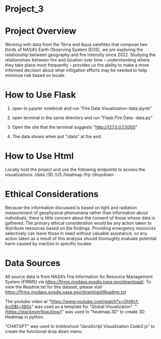
# Project_3

# Project Overview
Working with data from the Terra and Aqua satellites that compose two thirds of NASA’s Earth Observing System (EOS), we are exploring the relationship between geography and fire intensity since 2022.  Studying the relationships between fire and location over time – understanding where they take place most frequently – provides us the ability to make a more informed decision about what mitigation efforts may be needed to help minimize risk based on locale.

# How to Use Flask
1. open to jupyter notebook and run "Fire Data Visualization-data.ipynb"
2. open terminal in the same directory and run "Flask Fire Data- data.py"

3. Open the site that the terminal suggests "http://127.0.0.1:5000"
4. The data shows when put "/data" at the end.

# How to Use Html
Locally host the project and use the following endpoints to access the visualizations:
/data
/3D
/US
/heatmap
/frp
/dropdown

# Ethical Considerations 
Because the information discussed is based on light and radiation measurement of geophysical phenomena rather than information about individuals, there is little concern about the consent of those whose data is gathered. The primary ethical consideration would be any action taken to distribute resources based on the findings. Providing emergency resources selectively can leave those in need without valuable assistance, so any action taken as a result of this analysis should thoroughly evaluate potential harm caused by inaction in specific locales

# Data Sources
All source data is from NASA’s Fire Information for Resource Management System (FIRMS) via https://firms.modaps.eosdis.nasa.gov/download/. To view the Readme.txt for this dataset, please visit https://firms.modaps.eosdis.nasa.gov/download/Readme.txt

The youtube video at "https://www.youtube.com/watch?v=Oht6cf-Acl0&t=480s" was used as a template for "Global Visualization".
"(https://stackoverflow.blog/)" was used to "heatmap.3D" to create 3D Heatmap in python.

"CHATGPT" was used to trobleshoot "JavaScript Visualization Code2.js" to create the functional drop down menu.

